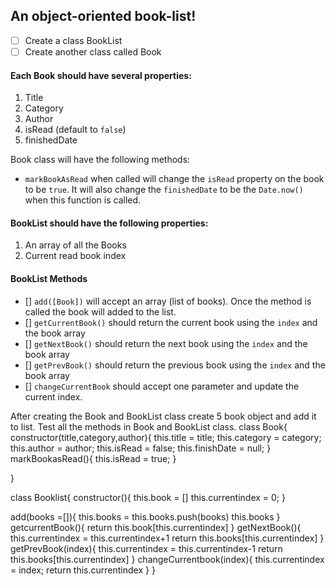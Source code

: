 ## An object-oriented book-list!

- [ ] Create a class BookList
- [ ] Create another class called Book

#### Each Book should have several properties:

1. Title
2. Category
3. Author
4. isRead (default to `false`)
5. finishedDate

Book class will have the following methods:

- `markBookAsRead` when called will change the `isRead` property on the book to be `true`. It will also change the `finishedDate` to be the `Date.now()` when this function is called.

#### BookList should have the following properties:

1. An array of all the Books
2. Current read book index

#### BookList Methods

- [] `add([Book])` will accept an array (list of books). Once the method is called the book will added to the list.
- [] `getCurrentBook()` should return the current book using the `index` and the book array
- [] `getNextBook()` should return the next book using the `index` and the book array
- [] `getPrevBook()` should return the previous book using the `index` and the book array
- [] `changeCurrentBook` should accept one parameter and update the current index.

After creating the Book and BookList class create 5 book object and add it to list. Test all the methods in Book and BookList class.
class Book{
  constructor(title,category,author){
this.title = title;
this.category = category;
this.author = author;
this.isRead = false;
this.finishDate = null;
  }
markBookasRead(){
this.isRead = true;
}


}


class Booklist{
  constructor(){
this.book = []
this.currentindex = 0;
  }

add(books =[]){
this.books = this.books.push(books)
this.books
}
getcurrentBook(){
  return this.book[this.currentindex]
}
getNextBook(){
  this.currentindex = this.currentindex+1
  return this.books[this.currentindex]
}
getPrevBook(index){
this.currentindex = this.currentindex-1
return this.books[this.currentindex]
}
changeCurrentbook(index){
  this.currentindex = index;
  return this.currentindex
}
}
